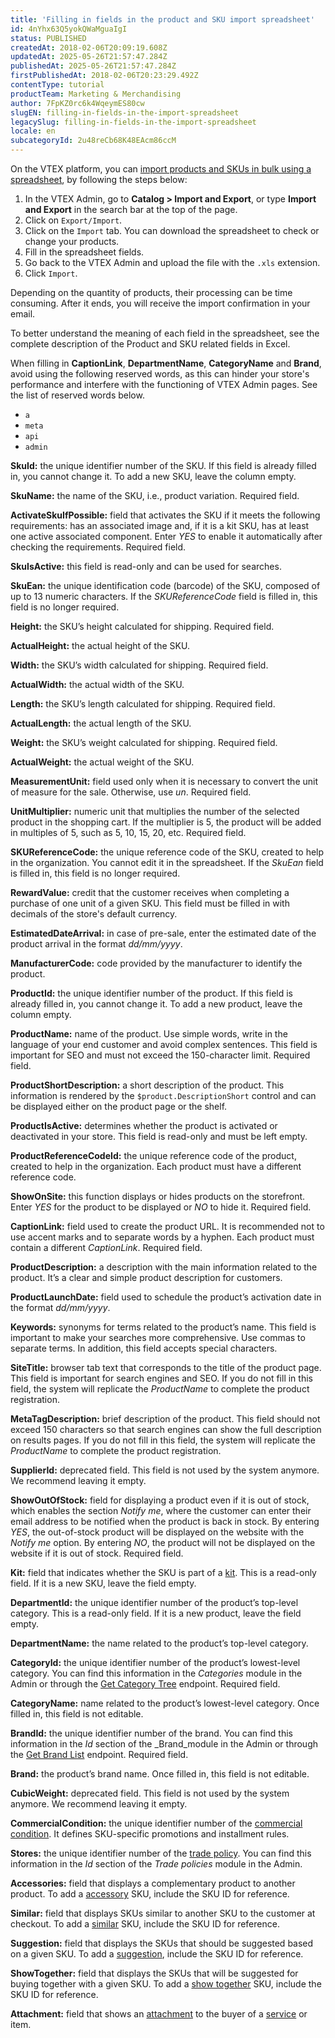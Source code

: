 ```yaml
---
title: 'Filling in fields in the product and SKU import spreadsheet'
id: 4nYhx63Q5yokQWaMguaIgI
status: PUBLISHED
createdAt: 2018-02-06T20:09:19.608Z
updatedAt: 2025-05-26T21:57:47.284Z
publishedAt: 2025-05-26T21:57:47.284Z
firstPublishedAt: 2018-02-06T20:23:29.492Z
contentType: tutorial
productTeam: Marketing & Merchandising
author: 7FpKZ0rc6k4WqeymES80cw
slugEN: filling-in-fields-in-the-import-spreadsheet
legacySlug: filling-in-fields-in-the-import-spreadsheet
locale: en
subcategoryId: 2u48reCb68K48EAcm86ccM
---
```


On the VTEX platform, you can [import products and SKUs in bulk using a spreadsheet](https://help.vtex.com/pt/tracks/catalogo-101--5AF0XfnjfWeopIFBgs3LIQ/17PxekVPmVYI4c3OCQ0ddJ#planilha), by following the steps below:

1. In the VTEX Admin, go to **Catalog > Import and Export**, or type **Import and Export** in the search bar at the top of the page.
2. Click on `Export/Import`.
3. Click on the `Import` tab. You can download the spreadsheet to check or change your products.
4. Fill in the spreadsheet fields.
5. Go back to the VTEX Admin and upload the file with the `.xls` extension.
6. Click `Import`.

Depending on the quantity of products, their processing can be time consuming. After it ends, you will receive the import confirmation in your email.

To better understand the meaning of each field in the spreadsheet, see the complete description of the Product and SKU related fields in Excel.

<div class="alert alert-danger">
  <p>When filling in <b>CaptionLink</b>, <b>DepartmentName</b>, <b>CategoryName</b> and <b>Brand</b>, avoid using the following reserved words, as this can hinder your store's performance and interfere with the functioning of VTEX Admin pages. See the list of reserved words below.
  <ul>
<li><code>a</code></li>
<li><code>meta</code></li>
<li><code>api</code></li>
<li><code>admin</code></li>
</ul></p>
</div>

**SkuId:** the unique identifier number of the SKU. If this field is already filled in, you cannot change it. To add a new SKU, leave the column empty.

**SkuName:** the name of the SKU, i.e., product variation. Required field.

**ActivateSkuIfPossible:** field that activates the SKU if it meets the following requirements: has an associated image and, if it is a kit SKU, has at least one active associated component. Enter _YES_ to enable it automatically after checking the requirements. Required field.

**SkuIsActive:** this field is read-only and can be used for searches.

**SkuEan:** the unique identification code (barcode) of the SKU, composed of up to 13 numeric characters. If the _SKUReferenceCode_ field is filled in, this field is no longer required.

**Height:** the SKU’s height calculated for shipping. Required field.

**ActualHeight:** the actual height of the SKU.

**Width:** the SKU’s width calculated for shipping. Required field.

**ActualWidth:** the actual width of the SKU.

**Length:** the SKU’s length calculated for shipping. Required field.

**ActualLength:** the actual length of the SKU.

**Weight:** the SKU’s weight calculated for shipping. Required field.

**ActualWeight:** the actual weight of the SKU.

**MeasurementUnit:** field used only when it is necessary to convert the unit of measure for the sale. Otherwise, use _un_. Required field.

**UnitMultiplier:** numeric unit that multiplies the number of the selected product in the shopping cart. If the multiplier is 5, the product will be added in multiples of 5, such as 5, 10, 15, 20, etc. Required field.

**SKUReferenceCode:** the unique reference code of the SKU, created to help in the organization. You cannot edit it in the spreadsheet. If the _SkuEan_ field is filled in, this field is no longer required.

**RewardValue:** credit that the customer receives when completing a purchase of one unit of a given SKU. This field must be filled in with decimals of the store's default currency. 

**EstimatedDateArrival:** in case of pre-sale, enter the estimated date of the product arrival in the format _dd/mm/yyyy_.

**ManufacturerCode:** code provided by the manufacturer to identify the product.

**ProductId:** the unique identifier number of the product. If this field is already filled in, you cannot change it. To add a new product, leave the column empty.

**ProductName:** name of the product. Use simple words, write in the language of your end customer and avoid complex sentences. This field is important for SEO and must not exceed the 150-character limit. Required field.

**ProductShortDescription:** a short description of the product. This information is rendered by the `$product.DescriptionShort` control and can be displayed either on the product page or the shelf.

**ProductIsActive:** determines whether the product is activated or deactivated in your store. This field is read-only and must be left empty.

**ProductReferenceCodeId:** the unique reference code of the product, created to help in the organization. Each product must have a different reference code.

**ShowOnSite:** this function displays or hides products on the storefront. Enter _YES_ for the product to be displayed or _NO_ to hide it. Required field.

**CaptionLink:** field used to create the product URL. It is recommended not to use accent marks and to separate words by a hyphen. Each product must contain a different _CaptionLink_. Required field.

**ProductDescription:** a description with the main information related to the product. It’s a clear and simple product description for customers.

**ProductLaunchDate:** field used to schedule the product’s activation date in the format _dd/mm/yyyy_.

**Keywords:** synonyms for terms related to the product’s name. This field is important to make your searches more comprehensive. Use commas to separate terms. In addition, this field accepts special characters.

**SiteTitle:** browser tab text that corresponds to the title of the product page. This field is important for search engines and SEO. If you do not fill in this field, the system will replicate the _ProductName_ to complete the product registration.

**MetaTagDescription:** brief description of the product. This field should not exceed 150 characters so that search engines can show the full description on results pages. If you do not fill in this field, the system will replicate the _ProductName_ to complete the product registration.

**SupplierId:** deprecated field. This field is not used by the system anymore. We recommend leaving it empty.

**ShowOutOfStock:** field for displaying a product even if it is out of stock, which enables the section _Notify me_, where the customer can enter their email address to be notified when the product is back in stock. By entering _YES_, the out-of-stock product will be displayed on the website with the _Notify me_ option. By entering _NO_, the product will not be displayed on the website if it is out of stock. Required field.

**Kit:** field that indicates whether the SKU is part of a [kit](https://help.vtex.com/pt/tutorial/o-que-e-um-kit--5ov5s3eHM4AqAAgqWwoc28). This is a read-only field. If it is a new SKU, leave the field empty.

**DepartmentId:** the unique identifier number of the product’s top-level category. This is a read-only field. If it is a new product, leave the field empty.

**DepartmentName:** the name related to the product’s top-level category.

**CategoryId:** the unique identifier number of the product’s lowest-level category. You can find this information in the _Categories_ module in the Admin or through the [Get Category Tree](https://developers.vtex.com/vtex-rest-api/reference/catalog-api-category#catalog-api-get-category-tree) endpoint. Required field.

**CategoryName:** name related to the product’s lowest-level category. Once filled in, this field is not editable.

**BrandId:** the unique identifier number of the brand. You can find this information in the _Id_ section of the _Brand_module in the Admin or through the [Get Brand List](https://developers.vtex.com/vtex-rest-api/reference/catalog-api-brand#catalog-api-get-brand-list) endpoint. Required field.

**Brand:** the product’s brand name. Once filled in, this field is not editable.

**CubicWeight:** deprecated field. This field is not used by the system anymore. We recommend leaving it empty.

**CommercialCondition:** the unique identifier number of the [commercial condition](https://help.vtex.com/pt/tutorial/como-cadastrar-condicao-comercial--tutorials_445). It defines SKU-specific promotions and installment rules. 

**Stores:** the unique identifier number of the [trade policy](https://help.vtex.com/pt/tutorial/criar-uma-politica-comercial--563tbcL0TYKEKeOY4IAgAE). You can find this information in the _Id_ section of the _Trade policies_ module in the Admin.

**Accessories:** field that displays a complementary product to another product. To add a [accessory](https://help.vtex.com/en/tutorial/configurando-produto-similar-sugestoes-acessorios-e-genericos--tutorials_280) SKU, include the SKU ID for reference.

**Similar:** field that displays SKUs similar to another SKU to the customer at checkout. To add a [similar](https://help.vtex.com/en/tutorial/configurando-produto-similar-sugestoes-acessorios-e-genericos--tutorials_280) SKU, include the SKU ID for reference.

**Suggestion:** field that displays the SKUs that should be suggested based on a given SKU. To add a [suggestion](https://help.vtex.com/en/tutorial/configurando-produto-similar-sugestoes-acessorios-e-genericos--tutorials_280), include the SKU ID for reference.

**ShowTogether:** field that displays the SKUs that will be suggested for buying together with a given SKU. To add a [show together](https://help.vtex.com/en/tutorial/configurando-produto-similar-sugestoes-acessorios-e-genericos--tutorials_280) SKU, include the SKU ID for reference.

**Attachment:** field that shows an [attachment](https://help.vtex.com/pt/tutorial/o-que-e-um-anexo--aGICk0RVbqKg6GYmQcWUm#) to the buyer of a [service](https://help.vtex.com/pt/tutorial/o-que-e-um-servico--46Ha8CEEQoC6Y40i6akG0y#) or item.

